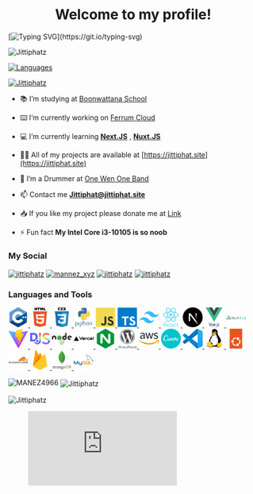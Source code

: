 <h1 align="center">Welcome to my profile!</h1>

[![Typing SVG](https://readme-typing-svg.demolab.com?font=Prompt&pause=1000&random=false&width=435&lines=Welcome+to+my+profile+GitHub!;My+Name+is+Jittiphat+Somsai.;I+study+in+Boonwattana+School.;I+like+coding+and+playing+drums.)](https://git.io/typing-svg)

<p align="left"> <img src="https://komarev.com/ghpvc/?username=Jittiphatz&label=Profile%20views&color=0e75b6&style=flat" alt="Jittiphatz" /> </p>

[![Languages](https://github-readme-stats.vercel.app/api/top-langs/?username=Jittiphatz&layout=compact&langs_count=10&hide_border=true&custom_title=Languages&bg_color=00000000&hide=PHP)](https://github.com/Jittiphatz)

<p align="left"> <a href="https://github.com/ryo-ma/github-profile-trophy"><img src="https://github-profile-trophy.vercel.app/?username=Jittiphatz" alt="Jittiphatz" /></a> </p>

- 📚 I’m studying at [Boonwattana School](https://boon.ac.th)

- ⌨️ I’m currently working on [Ferrum Cloud](https://cloud.fe-grp.com)

- 💻 I’m currently learning [**Next.JS**](https://nextjs.org/) , [**Nuxt.JS**](https://nuxt.com/)

- 👨‍💻 All of my projects are available at [https://jittiphat.site](https://jittiphat.site)

- 🥁 I’m a Drummer at [One Wen One Band](https://www.instagram.com/onewenoneband/)

- 📫 Contact me **Jittiphat@jittiphat.site**

- 📥 If you like my project please donate me at [Link](https://ezdn.app/MANNEZ)

- ⚡ Fun fact **My Intel Core i3-10105 is so noob**

<h3 align="left">My Social</h3>
<p align="left">
<a href="https://www.facebook.com/Jittiphatz4966" target="blank"><img align="center" src="https://raw.githubusercontent.com/rahuldkjain/github-profile-readme-generator/master/src/images/icons/Social/facebook.svg" alt="jittiphatz" height="30" width="40" /></a>
<a href="https://www.instagram.com/mannez_xyz" target="blank"><img align="center" src="https://raw.githubusercontent.com/rahuldkjain/github-profile-readme-generator/master/src/images/icons/Social/instagram.svg" alt="mannez_xyz" height="30" width="40" /></a>
<a href="https://www.youtube.com/@mannez_dev" target="blank"><img align="center" src="https://raw.githubusercontent.com/rahuldkjain/github-profile-readme-generator/master/src/images/icons/Social/youtube.svg" alt="jittiphatz" height="35" width="40" /></a>
<a href="https://discord.com/users/776836808259534878" target="blank"><img align="center" src="https://raw.githubusercontent.com/rahuldkjain/github-profile-readme-generator/master/src/images/icons/Social/discord.svg" alt="jittiphatz" height="40" width="40" /></a>
</p>

<h3 align="left">Languages and Tools</h3>
<a href="https://www.w3schools.com/cs/" target="_blank" rel="noreferrer"> 
  <img src="https://raw.githubusercontent.com/devicons/devicon/master/icons/cplusplus/cplusplus-original.svg" alt="cplusplus" width="40" height="40"/> 
</a>
<a href="https://www.w3.org/html/" target="_blank" rel="noreferrer"> 
  <img src="https://raw.githubusercontent.com/devicons/devicon/master/icons/html5/html5-original-wordmark.svg" alt="html5" width="40" height="40"/> 
</a>
<a href="https://www.w3schools.com/css/" target="_blank" rel="noreferrer"> 
  <img src="https://raw.githubusercontent.com/devicons/devicon/master/icons/css3/css3-original-wordmark.svg" alt="css3" width="40" height="40"/> 
</a>
<a href="https://www.python.org/" target="_blank" rel="noreferrer"> 
  <img src="https://raw.githubusercontent.com/devicons/devicon/master/icons/python/python-original-wordmark.svg" alt="python" width="40" height="40"/> 
</a>
<a href="https://developer.mozilla.org/en-US/docs/Web/JavaScript" target="_blank" rel="noreferrer"> 
  <img src="https://raw.githubusercontent.com/devicons/devicon/master/icons/javascript/javascript-original.svg" alt="javascript" width="40" height="40"/> 
</a>
<a href="https://www.typescriptlang.org/" target="_blank" rel="noreferrer"> 
  <img src="https://raw.githubusercontent.com/devicons/devicon/master/icons/typescript/typescript-original.svg" alt="typescript" width="40" height="40"/> 
</a>
<a href="https://tailwindcss.com/" target="_blank" rel="noreferrer"> 
  <img src="https://raw.githubusercontent.com/devicons/devicon/refs/heads/master/icons/tailwindcss/tailwindcss-original.svg" alt="tailwindcss" width="40" height="40"/> 
</a>
<a href="https://reactjs.org/" target="_blank" rel="noreferrer"> 
  <img src="https://raw.githubusercontent.com/devicons/devicon/master/icons/react/react-original-wordmark.svg" alt="react" width="40" height="40"/> 
</a>
<a href="https://nextjs.org/" target="_blank" rel="noreferrer"> 
  <img src="https://raw.githubusercontent.com/devicons/devicon/refs/heads/master/icons/nextjs/nextjs-original.svg" alt="nextjs" width="40" height="40"/> 
</a>
<a href="https://vuejs.org/" target="_blank" rel="noreferrer"> 
  <img src="https://raw.githubusercontent.com/devicons/devicon/master/icons/vuejs/vuejs-original-wordmark.svg" alt="vuejs" width="40" height="40"/> 
</a>
<a href="https://vitejs.dev/" target="_blank" rel="noreferrer"> 
  <img src="https://raw.githubusercontent.com/devicons/devicon/refs/heads/master/icons/nuxtjs/nuxtjs-original-wordmark.svg" alt="nuxtjs" width="40" height="40"/> 
</a>
<a href="https://vitejs.dev/" target="_blank" rel="noreferrer"> 
  <img src="https://raw.githubusercontent.com/devicons/devicon/master/icons/vitejs/vitejs-original.svg" alt="vitejs" width="40" height="40"/> 
</a>
<a href="https://discord.js.org/" target="_blank" rel="noreferrer"> 
  <img src="https://raw.githubusercontent.com/devicons/devicon/master/icons/discordjs/discordjs-original.svg" alt="discordjs" width="40" height="40"/> 
</a>
<a href="https://nodejs.org" target="_blank" rel="noreferrer"> 
  <img src="https://raw.githubusercontent.com/devicons/devicon/master/icons/nodejs/nodejs-original-wordmark.svg" alt="nodejs" width="40" height="40"/> 
</a>
<a href="https://vercel.com/" target="_blank" rel="noreferrer"> 
  <img src="https://raw.githubusercontent.com/devicons/devicon/master/icons/vercel/vercel-original-wordmark.svg" alt="vercel" width="40" height="40"/> 
</a>
<a href="https://www.nginx.com/" target="_blank" rel="noreferrer"> 
  <img src="https://raw.githubusercontent.com/devicons/devicon/master/icons/nginx/nginx-original.svg" alt="nginx" width="40" height="40"/> 
</a>
<a href="https://wordpress.com/" target="_blank" rel="noreferrer"> 
  <img src="https://raw.githubusercontent.com/devicons/devicon/master/icons/wordpress/wordpress-original.svg" alt="wordpress" width="40" height="40"/> 
</a>
<a href="https://aws.amazon.com" target="_blank" rel="noreferrer"> 
  <img src="https://raw.githubusercontent.com/devicons/devicon/master/icons/amazonwebservices/amazonwebservices-original-wordmark.svg" alt="aws" width="40" height="40"/>
</a>
<a href="https://www.canva.com/" target="_blank" rel="noreferrer"> 
  <img src="https://raw.githubusercontent.com/devicons/devicon/master/icons/canva/canva-original.svg" alt="canva" width="40" height="40"/> 
</a>
<a href="https://code.visualstudio.com/" target="_blank" rel="noreferrer"> 
  <img src="https://raw.githubusercontent.com/devicons/devicon/master/icons/vscode/vscode-original.svg" alt="vscode" width="40" height="40"/> 
</a>
<a href="https://www.linux.org/" target="_blank" rel="noreferrer"> 
  <img src="https://raw.githubusercontent.com/devicons/devicon/master/icons/linux/linux-original.svg" alt="linux" width="40" height="40"/> 
</a>
<a href="https://ubuntu.com/" target="_blank" rel="noreferrer"> 
  <img src="https://raw.githubusercontent.com/devicons/devicon/refs/heads/master/icons/ubuntu/ubuntu-original.svg" alt="ubuntu" width="40" height="40"/> 
</a>
<a href="https://www.cloudflare.com/" target="_blank" rel="noreferrer"> 
  <img src="https://raw.githubusercontent.com/devicons/devicon/master/icons/cloudflare/cloudflare-original-wordmark.svg" alt="cloudflare" width="40" height="40"/> 
</a>
<a href="https://firebase.google.com/" target="_blank" rel="noreferrer"> 
  <img src="https://raw.githubusercontent.com/devicons/devicon/refs/heads/master/icons/firebase/firebase-original.svg" alt="firebase" width="40" height="40"/> 
</a>
<a href="https://www.mongodb.com/" target="_blank" rel="noreferrer"> 
  <img src="https://raw.githubusercontent.com/devicons/devicon/master/icons/mongodb/mongodb-original-wordmark.svg" alt="mongodb" width="40" height="40"/> 
</a>
<a href="https://www.mysql.com/" target="_blank" rel="noreferrer"> 
  <img src="https://raw.githubusercontent.com/devicons/devicon/master/icons/mysql/mysql-original-wordmark.svg" alt="mysql" width="40" height="40"/> 
</a>


<p><img align="left" src="https://lanyard.cnrad.dev/api/776836808259534878" alt="MANEZ4966" /></p>

<p>&nbsp;<img align="center" src="https://github-readme-stats.vercel.app/api?username=Jittiphatz&show_icons=true&theme=gruvbox&include_all_commits=true&count_private=true" alt="Jittiphatz" /></p>

<p><img align="center" src="https://github-readme-streak-stats.herokuapp.com/?user=Jittiphatz&" alt="Jittiphatz" /></p>


<figure><embed src="https://wakatime.com/share/@018db4da-85ba-4f41-8efd-4ae5176d9ab7/3d96d50c-604d-47ca-838d-a8265f4459f0.svg"></embed></figure>
